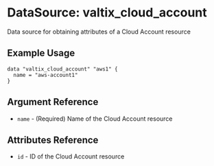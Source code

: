 # DataSource: valtix_cloud_account
Data source for obtaining attributes of a Cloud Account resource

## Example Usage
```hcl
data "valtix_cloud_account" "aws1" {
  name = "aws-account1"
}
```

## Argument Reference
* `name` - (Required) Name of the Cloud Account resource

## Attributes Reference
* `id` - ID of the Cloud Account resource